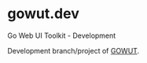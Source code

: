 # gowut.dev
 Go Web UI Toolkit - Development

Development branch/project of [GOWUT](https://github.com/icza/gowut).
